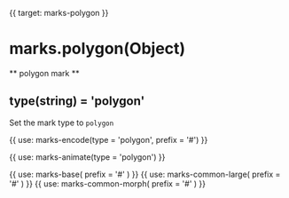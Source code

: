 {{ target: marks-polygon }}

# marks.polygon(Object)

** polygon mark **

## type(string) = 'polygon'

Set the mark type to `polygon`

{{ use: marks-encode(type = 'polygon', prefix = '#') }}

{{ use: marks-animate(type = 'polygon') }}

{{ use: marks-base( prefix = '#' ) }}
{{ use: marks-common-large( prefix = '#' ) }}
{{ use: marks-common-morph( prefix = '#' ) }}